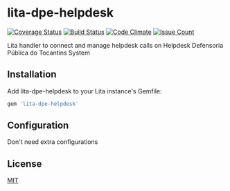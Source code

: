 # lita-dpe-helpdesk

[![Coverage Status](https://coveralls.io/repos/github/luizcarvalho/lita-dpe-helpdesk/badge.svg?branch=master)](https://coveralls.io/github/luizcarvalho/lita-dpe-helpdesk?branch=master)
[![Build Status](https://travis-ci.org/luizcarvalho/lita-dpe-helpdesk.svg?branch=master)](https://travis-ci.org/luizcarvalho/lita-dpe-helpdesk)
[![Code Climate](https://codeclimate.com/github/luizcarvalho/lita-dpe-helpdesk/badges/gpa.svg)](https://codeclimate.com/github/luizcarvalho/lita-dpe-helpdesk)
[![Issue Count](https://codeclimate.com/github/luizcarvalho/lita-dpe-helpdesk/badges/issue_count.svg)](https://codeclimate.com/github/luizcarvalho/lita-dpe-helpdesk)

Lita handler to connect and manage helpdesk calls on Helpdesk Defensoria Pública do Tocantins System

## Installation

Add lita-dpe-helpdesk to your Lita instance's Gemfile:

``` ruby
gem 'lita-dpe-helpdesk'
```

## Configuration

Don't need extra configurations

## License

[MIT](http://opensource.org/licenses/MIT)

